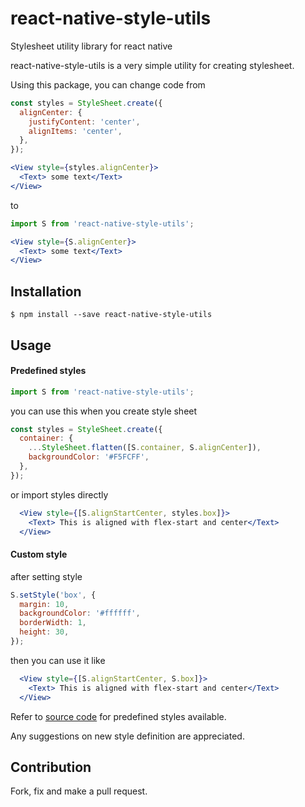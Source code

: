 # react-native-style-utils
Stylesheet utility library for react native

react-native-style-utils is a very simple utility for creating stylesheet.

Using this package, you can change code
from
```js
const styles = StyleSheet.create({
  alignCenter: {
    justifyContent: 'center',
    alignItems: 'center',
  },
});
```
```jsx
<View style={styles.alignCenter}>
  <Text> some text</Text>
</View>
```

to
```js
import S from 'react-native-style-utils';
```
```jsx
<View style={S.alignCenter}>
  <Text> some text</Text>
</View>
```

## Installation
```
$ npm install --save react-native-style-utils
```

## Usage

#### Predefined styles
```js
import S from 'react-native-style-utils';
```

you can use this when you create style sheet
```js
const styles = StyleSheet.create({
  container: {
    ...StyleSheet.flatten([S.container, S.alignCenter]),
    backgroundColor: '#F5FCFF',
  },
});
```

or import styles directly
```jsx
  <View style={[S.alignStartCenter, styles.box]}>
    <Text> This is aligned with flex-start and center</Text>
  </View>
```

#### Custom style
after setting style
```js
S.setStyle('box', {
  margin: 10,
  backgroundColor: '#ffffff',
  borderWidth: 1,
  height: 30,
});
```

then you can use it like
```jsx
  <View style={[S.alignStartCenter, S.box]}>
    <Text> This is aligned with flex-start and center</Text>
  </View>
```


Refer to [source code](https://github.com/nerdyfactory/react-native-style-utils/blob/master/lib/index.js) for predefined styles available.

Any suggestions on new style definition are appreciated.

## Contribution
Fork, fix and make a pull request.
